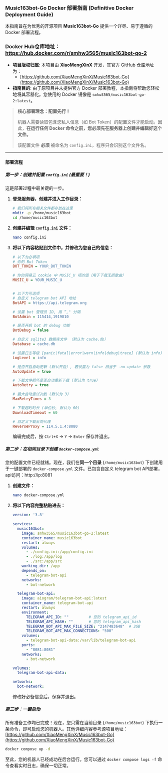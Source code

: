 ### Music163bot-Go  Docker 部署指南 (Definitive Docker Deployment Guide)

本指南旨在为优秀的开源项目 **Music163bot-Go** 提供一个详尽、易于遵循的 Docker 部署流程。

### Docker Hub仓库地址：https://hub.docker.com/r/smhw3565/music163bot-go-2

*   **项目版权归属**: 本项目由 **XiaoMengXinX** 开发，其官方 GitHub 仓库地址为：
    *   [https://github.com/XiaoMengXinX/Music163bot-Go](https://github.com/XiaoMengXinX/Music163bot-Go)
*   **指南目的**: 由于原项目并未提供官方 Docker 部署教程，本指南将帮助您轻松地将其容器化。您使用的 Docker 镜像是 `smhw3565/music163bot-go-2:latest`。

> **核心部署理念：配置先行！**
>
> 机器人需要读取包含您私人信息（如 Bot Token）的配置文件才能启动。因此，**在运行任何 Docker 命令之前，您必须先在服务器上创建并编辑好这个文件。**
>
> 该配置文件 **必须** 被命名为 `config.ini`，程序只会识别这个文件名。

---

#### 部署流程

##### **第一步：创建并配置 `config.ini` (最重要！)**

这是部署过程中最关键的一步。

1. **登录服务器，创建并进入工作目录：**

   ```bash
   # 我们将所有相关文件都存放在这里
   mkdir -p /home/music163bot
   cd /home/music163bot
   ```

2. **创建并编辑 `config.ini` 文件：**

   ```bash
   nano config.ini
   ```

3. **将以下内容粘贴到文件中，并修改为您自己的信息：**

   ```ini
   # 以下为必填项
   # 你的 Bot Token
   BOT_TOKEN = YOUR_BOT_TOKEN
   
   # 你的网易云 cookie 中 MUSIC_U 项的值（用于下载无损歌曲）
   MUSIC_U = YOUR_MUSIC_U
   
   
   # 以下为可选项
   # 自定义 telegram bot API 地址
   BotAPI = https://api.telegram.org
   
   # 设置 bot 管理员 ID, 用 “," 分隔
   BotAdmin = 115414,1919810
   
   # 是否开启 bot 的 debug 功能
   BotDebug = false
   
   # 自定义 sqlite3 数据库文件 （默认为 cache.db）
   Database = cache.db
   
   # 设置日志等级 [panic|fatal|error|warn|info|debug|trace] (默认为 info)
   LogLevel = info
   
   # 是否开启自动更新 (默认开启）, 若设置为 false 相当于 -no-update 参数
   AutoUpdate = true
   
   # 下载文件损坏是否自动重新下载 (默认为 true)
   AutoRetry = true
   
   # 最大自动重试次数 (默认为 3)
   MaxRetryTimes = 3
   
   # 下载超时时长 (单位秒, 默认为 60)
   DownloadTimeout = 60
   
   # 自定义下载反向代理
   ReverseProxy = 114.5.1.4:8080
   ```

   编辑完成后，按 `Ctrl+X` -> `Y` -> `Enter` 保存并退出。

##### **第二步：在相同目录下创建 `docker-compose.yml`**

您的配置文件已经就绪。现在，我们在**同一个目录** (`/home/music163bot`) 下创建用于一键部署的 `docker-compose.yml` 文件。已包含自定义 telegram bot API部署，api访问：http://ip:8081

1. **创建文件：**

   ```bash
   nano docker-compose.yml
   ```

2. **将以下内容完整粘贴进去：**

   ```yaml
   version: '3.8'
   
   services:
     music163bot:
       image: smhw3565/music163bot-go-2:latest
       container_name: music163bot
       restart: always
       volumes:
         - ./config.ini:/app/config.ini
         - ./log:/app/log
         - ./src:/app/src
       working_dir: /app
       depends_on:
         - telegram-bot-api
       networks:
         - bot-network
   
     telegram-bot-api:
       image: aiogram/telegram-bot-api:latest
       container_name: telegram-bot-api
       restart: always
       environment:
         TELEGRAM_API_ID: ""         # 您的 telegram_api_id
         TELEGRAM_API_HASH: ""       # 您的 telegram_api_hash
         TELEGRAM_BOT_API_MAX_FILE_SIZE: "2147483648"  # 2GB
         TELEGRAM_BOT_API_MAX_CONNECTIONS: "500"
       volumes:
         - telegram-bot-api-data:/var/lib/telegram-bot-api
       ports:
         - "8081:8081"
       networks:
         - bot-network
   
   volumes:
     telegram-bot-api-data:
   
   networks:
     bot-network:
   ```

   修改好必备信息后，保存并退出。

##### **第三步：一键启动**

所有准备工作均已完成！现在，您只需在当前目录 (`/home/music163bot`) 下执行一条命令，即可启动您的机器人。其他详细内容参考源项目地址：[https://github.com/XiaoMengXinX/Music163bot-Go](https://github.com/XiaoMengXinX/Music163bot-Go)

```bash
docker compose up -d
```

至此，您的机器人已经成功在后台运行。您可以通过 `docker compose logs -f` 命令查看实时日志，确保一切正常。 
